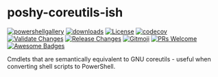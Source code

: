 # poshy-coreutils-ish

[![powershellgallery](https://img.shields.io/powershellgallery/v/poshy-coreutils-ish.svg)](https://www.powershellgallery.com/packages/poshy-coreutils-ish)
[![downloads](https://img.shields.io/powershellgallery/dt/poshy-coreutils-ish.svg)](https://www.powershellgallery.com/packages/poshy-coreutils-ish)
[![License](https://img.shields.io/github/license/pwshrc/poshy-coreutils-ish)](./LICENSE.txt)
[![codecov](https://codecov.io/gh/pwshrc/poshy-coreutils-ish/branch/main/graph/badge.svg)](https://codecov.io/gh/pwshrc/poshy-coreutils-ish)
[![Validate Changes](https://github.com/pwshrc/poshy-coreutils-ish/actions/workflows/validate.yml/badge.svg)](https://github.com/pwshrc/poshy-coreutils-ish/actions/workflows/validate.yml)
[![Release Changes](https://github.com/pwshrc/poshy-coreutils-ish/actions/workflows/release.yml/badge.svg)](https://github.com/pwshrc/poshy-coreutils-ish/actions/workflows/release.yml)
[![Gitmoji](https://img.shields.io/badge/gitmoji-%20😜%20😍-FFDD67.svg?style=flat-square)](https://gitmoji.carloscuesta.me/)
[![PRs Welcome](https://img.shields.io/badge/PRs-welcome-brightgreen.svg?style=flat-square)](http://makeapullrequest.com)
[![Awesome Badges](https://img.shields.io/badge/badges-awesome-green.svg)](https://github.com/Naereen/badges)

Cmdlets that are semantically equivalent to GNU coreutils - useful when converting shell scripts to PowerShell.